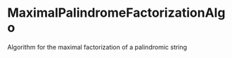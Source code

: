 # MaximalPalindromeFactorizationAlgo
Algorithm for the maximal factorization of a palindromic string

